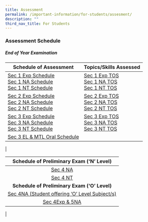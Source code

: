 ```yaml
---
title: Assessment
permalink: /important-information/for-students/assesment/
description: ""
third_nav_title: For Students
---
```

### **Assessment Schedule**
##### **End of Year Examination**

| Schedule of Assessment | Topics/Skills Assessed |
|---|---|
| [Sec 1 Exp Schedule](/files/sec1%20exp.pdf)<br>[Sec 1 NA Schedule](/files/sec%201%20na.pdf)<br>[Sec 1 NT Schedule](/files/sec%201%20nt.pdf) | [Sec 1 Exp TOS](/files/sec%201%20exp%20to.pdf)<br>[Sec 1 NA TOS](/files/sec%201%20na%20to.pdf)<br>[Sec 1 NT TOS](/files/sec%201%20nt%20to.pdf) |
| [Sec 2 Exp Schedule](/files/sec%202%20exp.pdf)<br>[Sec 2 NA Schedule](/files/sec%202%20na.pdf)<br>[Sec 2 NT Schedule](/files/sec%202%20nt.pdf) | [Sec 2 Exp TOS](/files/sec%202%20exp%20to.pdf)<br>[Sec 2 NA TOS](/files/sec%202%20na%20to.pdf)<br>[Sec 2 NT TOS](/files/sec%202%20nt%20to.pdf) |
| [Sec 3 Exp Schedule](/files/sec%203%20exp.pdf)<br>[Sec 3 NA Schedule](/files/sec%203%20na.pdf)<br>[Sec 3 NT Schedule](/files/sec%203%20nt.pdf) | [Sec 3 Exp TOS](/files/sec%203%20%20exp%20to.pdf)<br>[Sec 3 NA TOS](/files/sec%203%20na%20to.pdf)<br>[Sec 3 NT TOS](/files/sec%203%20%20nt%20to.pdf) |
| [Sec 3 EL & MTL Oral Schedule](/files/Sec-3-ELMTL-Oral-Exam-Schedule.pdf) |   |
|

| Schedule of Preliminary Exam (‘N’ Level) |
|:---:|
| [Sec 4 NA](/files/sec%204%20na.pdf) |
| [Sec 4 NT](/files/sec%204%20nt.pdf) |
| **Schedule of Preliminary Exam (‘O’ Level)** |
| [Sec 4NA (Student offering ‘O’ Level Subject/s)](/files/Sec-4NA-SBB-Prelim-Schedule-26-July.pdf) |
| [Sec 4Exp & 5NA](/files/Sec-4E5NA-Prelim-Schedule-22-Aug.pdf) |
|
